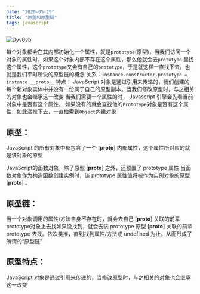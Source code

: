 ```yaml
---
date: "2020-05-19"
title: "原型和原型链"
tags: javascript
---
```


![Dyv0vb](https://cdn.jsdelivr.net/gh/funnyPan/pics@master/uPic/Dyv0vb.jpg)

每个对象都会在其内部初始化⼀个属性，就是```prototype```(原型)，当我们访问⼀个对象的属性时，如果这个对象内部不存在这个属性，那么他就会去```prototype``` ⾥找这个属性，这个```prototype```⼜会有⾃⼰的```prototype```，于是就这样⼀直找下去，也就是我们平时所说的原型链的概念
关系：```instance.constructor.prototype = instance.__proto__```
特点：
JavaScript 对象是通过引⽤来传递的，我们创建的每个新对象实体中并没有⼀份属于⾃⼰的原型副本。当我们修改原型时，与之相关的对象也会继承这⼀改变
当我们需要⼀个属性的时， Javascript 引擎会先看当前对象中是否有这个属性， 如果没有的就会查找他的```Prototype```对象是否有这个属性，如此递推下去，⼀直检索到```Object```内建对象

## 原型：
JavaScript 的所有对象中都包含了⼀个 [__proto__] 内部属性，这个属性所对应的就是该对象的原型

JavaScript的函数对象，除了原型 [__proto__] 之外，还预置了 prototype 属性
当函数对象作为构造函数创建实例时，该 prototype 属性值将被作为实例对象的原型[__proto__] 。

## 原型链：
当⼀个对象调⽤的属性/⽅法⾃身不存在时，就会去⾃⼰ [__proto__] 关联的前辈 prototype对象上去找如果没找到，就会去该 prototype 原型 [__proto__] 关联的前辈 prototype 去找。依次类推，直到找到属性/⽅法或 undefined 为⽌。从⽽形成了所谓的“原型链”

## 原型特点：
JavaScript 对象是通过引⽤来传递的，当修改原型时，与之相关的对象也会继承这⼀改变